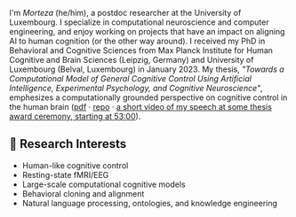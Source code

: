 I'm *Morteza* (he/him), a postdoc researcher at the University of Luxembourg. I specialize in computational neuroscience and computer engineering, and enjoy working on projects that have an impact on aligning AI to human cognition (or the other way around). I received my PhD in Behavioral and Cognitive Sciences from Max Planck Institute for Human Cognitive and Brain Sciences (Leipzig, Germany) and University of Luxembourg (Belval, Luxembourg) in January 2023. My thesis, *"Towards a Computational Model of General Cognitive Control Using Artificial Intelligence, Experimental Psychology, and Cognitive Neuroscience"*, emphesizes a computationally grounded perspective on cognitive control in the human brain ([pdf](https://hdl.handle.net/10993/54481) · [repo](https://github.com/morteza/thesis) · [a short video of my speech at some thesis award ceremony, starting at 53:00](https://www.youtube.com/watch?v=S6zIn1HjJfk&t=3180s)).

## 🔬 Research Interests

- Human-like cognitive control
- Resting-state fMRI/EEG
- Large-scale computational cognitive models
- Behavioral cloning and alignment
- Natural language processing, ontologies, and knowledge engineering


<!--

## 📬 Get in Touch

- [Google Scholar](https://scholar.google.com/citations?user=GVsyMf8AAAAJ&hl=en)
- [Twitter](https://twitter.com/mortynia)
- [Email](mailto:<my_last_name>@me.com)


## 💼 Projects

### [Project Name](Project Link)
- [Short Description of the Project]
- [Technologies/Methods Used]

### [Project Name](Project Link)
- [Short Description of the Project]
- [Technologies/Methods Used]

_You can find more of my projects in my GitHub repositories._

## 📚 Publications

1. [Full Citation for Publication 1](Publication Link)
2. [Full Citation for Publication 2](Publication Link)
3. [Full Citation for Publication 3](Publication Link)

## 💻 Skills

- **Programming Languages:** [Languages, e.g., Python, R, C++]
- **Tools and Libraries:** [Tools, e.g., TensorFlow, PyTorch, Scikit-learn]
- **Data Analysis & Visualization:** [Tools, e.g., Pandas, NumPy, Matplotlib, Seaborn]
- **Version Control:** Git, GitHub
- **Other Skills:** [Any other relevant skills, e.g., machine learning, statistical analysis, experimental design]


-->
